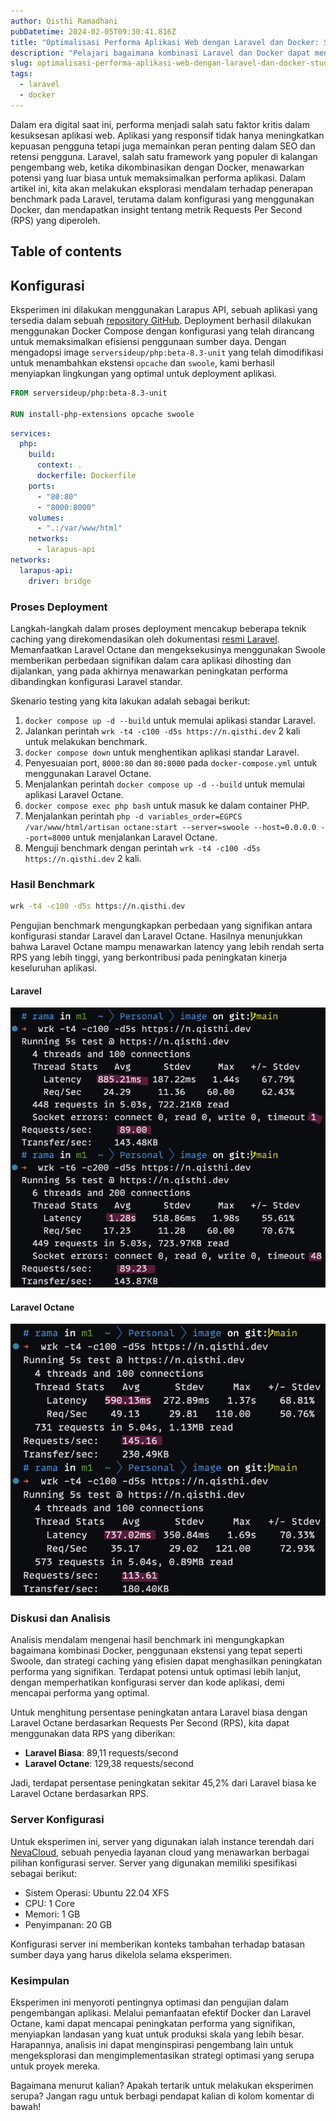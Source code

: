 ```yaml
---
author: Qisthi Ramadhani
pubDatetime: 2024-02-05T09:30:41.816Z
title: "Optimalisasi Performa Aplikasi Web dengan Laravel dan Docker: Studi Kasus Benchmark RPS"
description: "Pelajari bagaimana kombinasi Laravel dan Docker dapat meningkatkan performa aplikasi web dalam studi kasus benchmark RPS. Analisis mendalam tentang konfigurasi, hasil benchmark, dan potensi optimasi untuk pengembangan aplikasi yang lebih responsif dan efisien."
slug: optimalisasi-performa-aplikasi-web-dengan-laravel-dan-docker-studi-kasus-benchmark-rps
tags:
  - laravel
  - docker
---
```


Dalam era digital saat ini, performa menjadi salah satu faktor kritis dalam kesuksesan aplikasi web. Aplikasi yang responsif tidak hanya meningkatkan kepuasan pengguna tetapi juga memainkan peran penting dalam SEO dan retensi pengguna. Laravel, salah satu framework yang populer di kalangan pengembang web, ketika dikombinasikan dengan Docker, menawarkan potensi yang luar biasa untuk memaksimalkan performa aplikasi. Dalam artikel ini, kita akan melakukan eksplorasi mendalam terhadap penerapan benchmark pada Laravel, terutama dalam konfigurasi yang menggunakan Docker, dan mendapatkan insight tentang metrik Requests Per Second (RPS) yang diperoleh.

## Table of contents

## Konfigurasi

Eksperimen ini dilakukan menggunakan Larapus API, sebuah aplikasi yang tersedia dalam sebuah [repository GitHub](https://github.com/ramaID/larapus-api). Deployment berhasil dilakukan menggunakan Docker Compose dengan konfigurasi yang telah dirancang untuk memaksimalkan efisiensi penggunaan sumber daya. Dengan mengadopsi image `serversideup/php:beta-8.3-unit` yang telah dimodifikasi untuk menambahkan ekstensi `opcache` dan `swoole`, kami berhasil menyiapkan lingkungan yang optimal untuk deployment aplikasi.

```dockerfile
FROM serversideup/php:beta-8.3-unit

RUN install-php-extensions opcache swoole
```

```yml
services:
  php:
    build:
      context: .
      dockerfile: Dockerfile
    ports:
      - "80:80"
      - "8000:8000"
    volumes:
      - ".:/var/www/html"
    networks:
      - larapus-api
networks:
  larapus-api:
    driver: bridge
```

### Proses Deployment

Langkah-langkah dalam proses deployment mencakup beberapa teknik caching yang direkomendasikan oleh dokumentasi [resmi Laravel](https://laravel.com/docs/10.x/deployment#optimization). Memanfaatkan Laravel Octane dan mengeksekusinya menggunakan Swoole memberikan perbedaan signifikan dalam cara aplikasi dihosting dan dijalankan, yang pada akhirnya menawarkan peningkatan performa dibandingkan konfigurasi Laravel standar.

Skenario testing yang kita lakukan adalah sebagai berikut:

1. `docker compose up -d --build` untuk memulai aplikasi standar Laravel.
2. Jalankan perintah `wrk -t4 -c100 -d5s https://n.qisthi.dev` 2 kali untuk melakukan benchmark.
3. `docker compose down` untuk menghentikan aplikasi standar Laravel.
4. Penyesuaian port, `8000:80` dan `80:8000` pada `docker-compose.yml` untuk menggunakan Laravel Octane.
5. Menjalankan perintah `docker compose up -d --build` untuk memulai aplikasi Laravel Octane.
6. `docker compose exec php bash` untuk masuk ke dalam container PHP.
7. Menjalankan perintah `php -d variables_order=EGPCS /var/www/html/artisan octane:start --server=swoole --host=0.0.0.0 --port=8000` untuk menjalankan Laravel Octane.
8. Menguji benchmark dengan perintah `wrk -t4 -c100 -d5s https://n.qisthi.dev` 2 kali.

### Hasil Benchmark

```sh
wrk -t4 -c100 -d5s https://n.qisthi.dev
```

Pengujian benchmark mengungkapkan perbedaan yang signifikan antara konfigurasi standar Laravel dan Laravel Octane. Hasilnya menunjukkan bahwa Laravel Octane mampu menawarkan latency yang lebih rendah serta RPS yang lebih tinggi, yang berkontribusi pada peningkatan kinerja keseluruhan aplikasi.

#### Laravel

![Hasil benchmark wrk untuk aplikasi Laravel](../../assets/larapus-api/laravel-result.png)

#### Laravel Octane

![Hasil benchmark wrk untuk aplikasi Laravel Octane](../../assets/larapus-api/laravel-octane-result.png)

### Diskusi dan Analisis

Analisis mendalam mengenai hasil benchmark ini mengungkapkan bagaimana kombinasi Docker, penggunaan ekstensi yang tepat seperti Swoole, dan strategi caching yang efisien dapat menghasilkan peningkatan performa yang signifikan. Terdapat potensi untuk optimasi lebih lanjut, dengan memperhatikan konfigurasi server dan kode aplikasi, demi mencapai performa yang optimal.

Untuk menghitung persentase peningkatan antara Laravel biasa dengan Laravel Octane berdasarkan Requests Per Second (RPS), kita dapat menggunakan data RPS yang diberikan:

- **Laravel Biasa**: 89,11 requests/second
- **Laravel Octane**: 129,38 requests/second

Jadi, terdapat persentase peningkatan sekitar 45,2% dari Laravel biasa ke Laravel Octane berdasarkan RPS.

### Server Konfigurasi

Untuk eksperimen ini, server yang digunakan ialah instance terendah dari [NevaCloud](https://nevacloud.com), sebuah penyedia layanan cloud yang menawarkan berbagai pilihan konfigurasi server. Server yang digunakan memiliki spesifikasi sebagai berikut:

- Sistem Operasi: Ubuntu 22.04 XFS
- CPU: 1 Core
- Memori: 1 GB
- Penyimpanan: 20 GB

Konfigurasi server ini memberikan konteks tambahan terhadap batasan sumber daya yang harus dikelola selama eksperimen.

### Kesimpulan

Eksperimen ini menyoroti pentingnya optimasi dan pengujian dalam pengembangan aplikasi. Melalui pemanfaatan efektif Docker dan Laravel Octane, kami dapat mencapai peningkatan performa yang signifikan, menyiapkan landasan yang kuat untuk produksi skala yang lebih besar. Harapannya, analisis ini dapat menginspirasi pengembang lain untuk mengeksplorasi dan mengimplementasikan strategi optimasi yang serupa untuk proyek mereka.

Bagaimana menurut kalian? Apakah tertarik untuk melakukan eksperimen serupa? Jangan ragu untuk berbagi pendapat kalian di kolom komentar di bawah!
